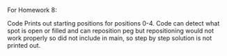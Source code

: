 For Homework 8:

Code Prints out starting positions for positions 0-4.  Code can detect what spot is open or filled and can reposition peg but repositioning would not work properly so did not include in main, so step by step solution is not printed out.
